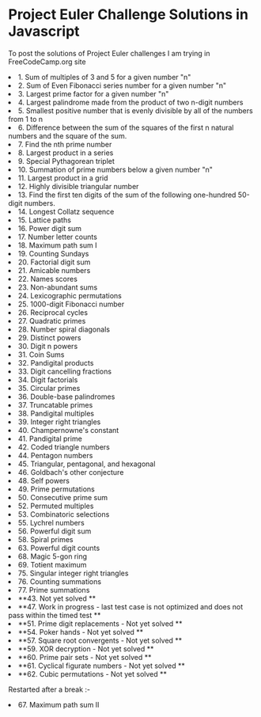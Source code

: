 # Project Euler Challenge Solutions in Javascript
To post the solutions of Project Euler challenges I am trying in FreeCodeCamp.org site

<td>
  <li>1. Sum of multiples of 3 and 5 for a given number "n"
  <li>2. Sum of Even Fibonacci series number for a given number "n"
  <li>3. Largest prime factor for a given number "n"
  <li>4. Largest palindrome made from the product of two n-digit numbers
  <li>5. Smallest positive number that is evenly divisible by all of the numbers from 1 to n
  <li>6. Difference between the sum of the squares of the first n natural numbers and the square of the sum.
  <li>7. Find the nth prime number
  <li>8. Largest product in a series
  <li>9. Special Pythagorean triplet
  <li>10. Summation of prime numbers below a given number "n"
  <li>11. Largest product in a grid
  <li>12. Highly divisible triangular number
  <li>13. Find the first ten digits of the sum of the following one-hundred 50-digit numbers.
  <li>14. Longest Collatz sequence
  <li>15. Lattice paths
  <li>16. Power digit sum
  <li>17. Number letter counts
  <li>18. Maximum path sum I
  <li>19. Counting Sundays
  <li>20. Factorial digit sum
  <li>21. Amicable numbers
  <li>22. Names scores
  <li>23. Non-abundant sums
  <li>24. Lexicographic permutations
  <li>25. 1000-digit Fibonacci number
  <li>26. Reciprocal cycles
  <li>27. Quadratic primes
  <li>28. Number spiral diagonals
  <li>29. Distinct powers
  <li>30. Digit n powers
  <li>31. Coin Sums
  <li>32. Pandigital products
  <li>33. Digit cancelling fractions
  <li>34. Digit factorials
  <li>35. Circular primes
  <li>36. Double-base palindromes
  <li>37. Truncatable primes
  <li>38. Pandigital multiples
  <li>39. Integer right triangles
  <li>40. Champernowne's constant
  <li>41. Pandigital prime
  <li>42. Coded triangle numbers
 
  <li>44. Pentagon numbers
  <li>45. Triangular, pentagonal, and hexagonal
  <li>46. Goldbach's other conjecture
  <li>48. Self powers
  <li>49. Prime permutations
  <li>50. Consecutive prime sum

  <li>52. Permuted multiples
  <li>53. Combinatoric selections
  <li>55. Lychrel numbers
  <li>56. Powerful digit sum
  
  <li>58. Spiral primes
  
  <li>63. Powerful digit counts
  
  <li>68. Magic 5-gon ring
  <li>69. Totient maximum
  
  <li>75. Singular integer right triangles
  <li>76. Counting summations
  <li>77. Prime summations
  
  <li>**43. Not yet solved **
  <li>**47. Work in progress - last test case is not optimized and does not pass within the timed test **
  <li>**51. Prime digit replacements - Not yet solved **
  <li>**54. Poker hands - Not yet solved **
  <li>**57. Square root convergents - Not yet solved **
  <li>**59. XOR decryption - Not yet solved **
  <li>**60. Prime pair sets - Not yet solved **
  <li>**61. Cyclical figurate numbers - Not yet solved **
  <li>**62. Cubic permutations - Not yet solved **
  
  Restarted after a break :-
  <li>67. Maximum path sum II
</td>
